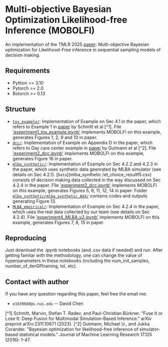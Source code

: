 # Multi-objective Bayesian Optimization Likelihood-free Inference (MOBOLFI)

An implementation of the TMLR 2025 [paper](https://openreview.net/forum?id=hQjwDqfSzj): Multi-objective Bayesian optimization for Likelihood-Free inference in sequential sampling models of decision making. 

## Requirements

* Python >= 3.10
* Pytorch >= 2.0
* Botorch >= 0.13


## Structure

* [`toy_example/`](toy_example/): Implementation of Example on Sec 4.1 in the paper, which refers to Example 1 in [paper](https://arxiv.org/abs/2311.10671) by Schmitt et al [^1]. File ['experiment1_toy_example.ipynb'](toy_example/experiment1_toy_example.ipynb) implements MOBOLFI on this example, generates Figures 1, 2, 9 and 10 in paper.
* [`dcc/`](dcc/): Implementation of Example on Appendix D in the paper, which refers to Day care center example in [paper](http://www.jmlr.org/papers/v17/15-017.html) by Gutmann et al [^2]. File ['experiment2_dcc.ipynb'](dcc/experiment2_dcc.ipynb) implements MOBOLFI on this example, generates Figure 16 in paper.
* [`mlba_synthetic/`](mlba_synthetic/): Implementation of Example on Sec 4.2.2 and 4.2.3 in the paper, which uses synthetic data geenrated by MLBA simulator (see details on Sec 4.2.1). [`Data`](mlba_synthetic
/et_choice_resultf5.csv) consists of decision making data collected in the way discussed on Sec 4.2.4 in the paper. File ['experiment2_dcc.ipynb'](mlba_synthetic/experiment3_mlba.ipynb) implements MOBOLFI on this example, generates Figures 5, 6, 11, 12, 14 in paper. Folder [`mlba_synthetic/mlba_synthetic_AUX/`](mlba_synthetic/mlba_synthetic_AUX/) contains codes and outputs generating Figure 13.
* [`MLBA_empirical/`](MLBA_empirical/): Implementation of Example on Sec 4.2.4 in the paper, which uses the real data collected by our team (see details on Sec 4.2.4). File ['experiment4_MLBA_v2.ipynb'](MLBA_empirical/experiment4_MLBA_v2.ipynb) implements MOBOLFI on this example, generates Figures 7, 8, 15 in paper.


## Reproducing
Just download the .ipynb notebooks (and .csv data if needed) and run. After getting familar with the methodology, one can change the value of hyperparameters in these notebooks (including the num_init_samples, number_of_iterGPtraining, tol, etc).



## Contact with author
If you have any question regarding this paper, feel free the email me:
* `e1039688@u.nus.edu` -- David Chen



[^1] Schmitt, Marvin, Stefan T. Radev, and Paul-Christian Bürkner. "Fuse It or Lose It: Deep Fusion for Multimodal Simulation-Based Inference." arXiv preprint arXiv:2311.10671 (2023).
[^2] Gutmann, Michael U., and Jukka Corander. "Bayesian optimization for likelihood-free inference of simulator-based statistical models." Journal of Machine Learning Research 17.125 (2016): 1-47.
